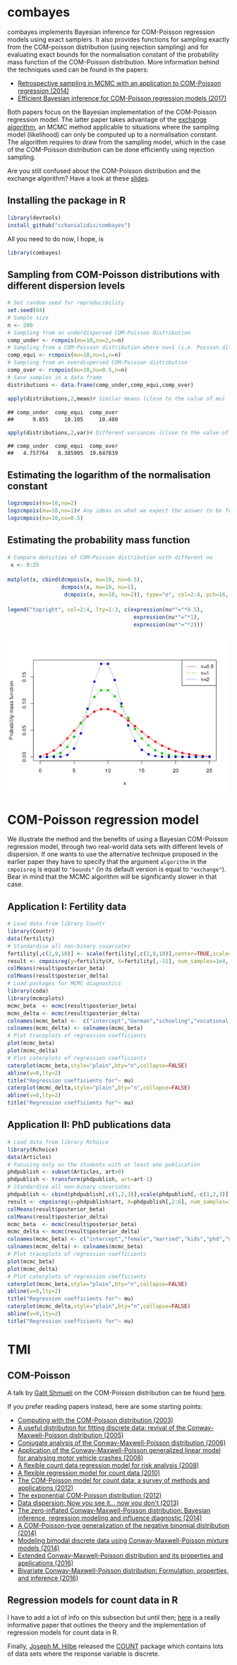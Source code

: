 

combayes
========

combayes implements Bayesian inference for COM-Poisson regression models using exact samplers. It also provides functions for sampling exactly from the COM-poisson distribution (using rejection sampling) and for evaluating exact bounds for the normalisation constant of the probability mass function of the COM-Poisson distribution. More information behind the techniques used can be found in the papers:

-   [Retrospective sampling in MCMC with an application to COM-Poisson regression (2014)](http://www.maths.gla.ac.uk/~cchanialidis/Slides_and_Papers/cmpstat.pdf)
-   [Efficient Bayesian inference for COM-Poisson regression models (2017)](https://link.springer.com/article/10.1007/s11222-017-9750-x)

Both papers focus on the Bayesian implementation of the COM-Poisson regression model. The latter paper takes advantage of the [exchange algorithm](https://dslpitt.org/uai/papers/06/p359-murray.pdf), an MCMC method applicable to situations where the sampling model (likelihood) can only be computed up to a normalisation constant. The algorithm requires to draw from the sampling model, which in the case of the COM-Poisson distribution can be done efficiently using rejection sampling.

<!-- COM-Poisson distribution -->
<!-- ------------------------ -->
<!-- The COM-Poisson distribution is a two-parameter generalisation of the Poisson distribution that allows for different levels of dispersion. The discrete random variable $Y$ is said to be COM-Poisson($\mu,\nu$) distributed if its probability mass function is -->
<!-- $$P(Y=y|\mu, \nu)=\left(\frac{\mu^y}{y!}\right)^\nu\frac{1}{Z(\mu, \nu)} \quad y=0, 1, 2, \ldots$$ -->
<!-- with  $Z(\mu, \nu)=\displaystyle \sum_{j=0}^{\infty}\left(\frac{\mu^j}{j!}\right)^\nu$ for $\mu >0$ and $\nu \ge 0$. -->
<!--  The parameter $\nu$ governs the amount of dispersion: the Poisson distribution is recovered when $\nu=1$, while overdispersion corresponds to $\nu < 1$ and underdispersion to $\nu > 1$.  The normalisation constant $Z(\mu, \nu)$ does not have a closed form (for $\nu\neq 1$) and has to be approximated, but can be lower and upper bounded. -->
<!-- The  mode of the COM-Poisson distribution is $\lfloor{\mu} \rfloor$ whereas the mean and variance of the distribution can be approximated by -->
<!-- $$\mathbb{E}[Y]\approx \mu + \frac{1}{2\nu}-\frac{1}{2}, \quad  \quad \quad  \mathbb{V}[Y]\approx \frac{\mu}{\nu}.$$ -->
<!-- Thus $\mu$ closely approximates the mean, unless $\mu$ or $\nu$ (or both) are small. -->
Are you still confused about the COM-Poisson distribution and the exchange algorithm? Have a look at these [slides](https://cchanial.shinyapps.io/intro_to_compoisson/).

Installing the package in R
---------------------------

``` r
library(devtools)
install_github("cchanialidis/combayes")
```

All you need to do now, I hope, is

``` r
library(combayes)
```

Sampling from COM-Poisson distributions with different dispersion levels
------------------------------------------------------------------------

``` r
# Set random seed for reproducibility
set.seed(84)
# Sample size
n <- 200 
# Sampling from an underdispersed COM-Poisson distribution
comp_under <- rcmpois(mu=10,nu=2,n=n)
# Sampling from a COM-Poisson distribution where nu=1 (i.e. Poisson distribution)
comp_equi <- rcmpois(mu=10,nu=1,n=n)
# Sampling from an overdispersed COM-Poisson distribution
comp_over <- rcmpois(mu=10,nu=0.5,n=n)
# Save samples in a data frame
distributions <- data.frame(comp_under,comp_equi,comp_over)
```

``` r
apply(distributions,2,mean)# Similar means (close to the value of mu)
```

    ## comp_under  comp_equi  comp_over 
    ##      9.855     10.105     10.480

``` r
apply(distributions,2,var)# Different variances (close to the value of mu/nu)
```

    ## comp_under  comp_equi  comp_over 
    ##   4.757764   8.385905  19.647839

Estimating the logarithm of the normalisation constant
------------------------------------------------------

``` r
logzcmpois(mu=10,nu=2)
logzcmpois(mu=10,nu=1)# Any ideas on what we expect the answer to be for nu=1?
logzcmpois(mu=10,nu=0.5)
```

Estimating the probability mass function
----------------------------------------

``` r
# Compare densities of COM-Poisson distribution with different nu
 x <- 0:25

matplot(x, cbind(dcmpois(x, mu=10, nu=0.5),
                 dcmpois(x, mu=10, nu=1),
                  dcmpois(x, mu=10, nu=2)), type="o", col=2:4, pch=16, ylab="Probability mass function") 

legend("topright", col=2:4, lty=1:3, c(expression(nu*"="*0.5),
                                        expression(nu*"="*1),
                                        expression(nu*"="*2)))
```

![](README_files/figure-markdown_github/unnamed-chunk-6-1.png)

COM-Poisson regression model
============================

<!-- We consider the following COM-Poisson regression model: -->
<!-- $$ -->
<!--  \begin{align*} -->
<!--  P(Y_i=y_i|\mu_i, \nu_i)&=\left(\frac{\mu_i^{y_i}}{y_{i}!}\right)^{\nu_i}\frac{1}{Z(\mu_i, \nu_i)},&&\\ -->
<!--  \log{\mu_i}&= \hspace{0.3cm} \boldsymbol{x}_i^\intercal\boldsymbol{\beta} \Rightarrow&&  \mathbb{E}[Y_i]\approx  \exp{\{\boldsymbol{x}_i^\intercal\boldsymbol{\beta}\}},\\ -->
<!--  \log{\nu_i}&= -\boldsymbol{x}_i^\intercal\boldsymbol{\delta} \Rightarrow&&  \mathbb{V}[Y_i]\approx   \exp{\{ \boldsymbol{x}_i^\intercal\boldsymbol{\beta}+\boldsymbol{x}_i^\intercal\boldsymbol{\delta}\}}, -->
<!--   \end{align*} -->
<!-- $$ -->
<!-- where $Y$ is the dependent random variable being modelled, while $\boldsymbol{\beta}$ and $\boldsymbol{\delta}$ are the regression coefficients for the centering link function and the shape link function. Larger values of $\boldsymbol{\beta}$ and $\boldsymbol{\delta}$ can be translated to higher mean and higher variance for the response variable. As previously mentioned, the approximations on the mean and variance in are accurate when  $\mu$ and $\nu$ are not small (e.g. extreme overdispersion). -->
We illustrate the method and the benefits of using a Bayesian COM-Poisson regression model, through two real-world data sets with different levels of dispersion. If one wants to use the alternative technique proposed in the earlier paper they have to specify that the argument `algorithm` in the `cmpoisreg` is equal to `"bounds"` (in its default version is equal to `"exchange"`). Bear in mind that the MCMC algorithm will be significantly slower in that case.

Application I: Fertility data
-----------------------------

``` r
# Load data from library Countr
library(Countr)
data(fertility)
# Standardise all non-binary covariates
fertility[,c(2,9,10)] <- scale(fertility[,c(2,9,10)],center=TRUE,scale=TRUE)
result <- cmpoisreg(y=fertility$Y, X=fertility[,-11], num_samples=1e4, burnin=1e3)
colMeans(result$posterior_beta)
colMeans(result$posterior_delta)
# Load packages for MCMC diagnostics
library(coda)
library(mcmcplots)
mcmc_beta  <- mcmc(result$posterior_beta)
mcmc_delta <- mcmc(result$posterior_delta)
colnames(mcmc_beta) <-  c("intercept","German","schooling","vocational education","University","Catholic","Protestant","Muslim","rural","age","age at marriage")
colnames(mcmc_delta) <- colnames(mcmc_beta)
# Plot traceplots of regression coefficients
plot(mcmc_beta)
plot(mcmc_delta)
# Plot caterplots of regression coefficients
caterplot(mcmc_beta,style="plain",bty="n",collapse=FALSE)
abline(v=0,lty=2)
title("Regression coefficients for"~ mu)
caterplot(mcmc_delta,style="plain",bty="n",collapse=FALSE)
abline(v=0,lty=2)
title("Regression coefficients for"~ nu)
```

Application II: PhD publications data
-------------------------------------

``` r
# Load data from library Rchoice
library(Rchoice)
data(Articles)
# Focusing only on the students with at least one publication
phdpublish <- subset(Articles, art>0)
phdpublish <- transform(phdpublish, art=art-1)
# Standardise all non-binary covariates
phdpublish <- cbind(phdpublish[,c(1,2,3)],scale(phdpublish[,-c(1,2,3)],center=TRUE,scale=TRUE))
result <- cmpoisreg(y=phdpublish$art, X=phdpublish[,2:6], num_samples=1e4, burnin=1e3,prior_var_beta=diag(6),prior_var_delta=diag(6))
colMeans(result$posterior_beta)
colMeans(result$posterior_delta)
mcmc_beta  <- mcmc(result$posterior_beta)
mcmc_delta <- mcmc(result$posterior_delta)
colnames(mcmc_beta) <- c("intercept","female","married","kids","phd","mentor")
colnames(mcmc_delta) <- colnames(mcmc_beta)
# Plot traceplots of regression coefficients
plot(mcmc_beta)
plot(mcmc_delta)
# Plot caterplots of regression coefficients
caterplot(mcmc_beta,style="plain",bty="n",collapse=FALSE)
abline(v=0,lty=2)
title("Regression coefficients for"~ mu)
caterplot(mcmc_delta,style="plain",bty="n",collapse=FALSE)
abline(v=0,lty=2)
title("Regression coefficients for"~ nu)
```

TMI
===

COM-Poisson
-----------

A talk by [Galit Shmueli](http://www.galitshmueli.com/) on the COM-Poisson distribution can be found [here](http://videolectures.net/solomon_shmueli_count_data/?q=com-poisson).

If you prefer reading papers instead, here are some starting points:

-   [Computing with the COM-Poisson distribution (2003)](http://www.stat.cmu.edu/tr/tr776/tr776.pdf)
-   [A useful distribution for fitting discrete data: revival of the Conway-Maxwell-Poisson distribution (2005)](https://pdfs.semanticscholar.org/87b8/5cfea2b894966a3600eb8495b840c3c1b2de.pdf)
-   [Conjugate analysis of the Conway-Maxwell-Poisson distribution (2006)](http://projecteuclid.org/download/pdf_1/euclid.ba/1340371067)
-   [Application of the Conway-Maxwell-Poisson generalized linear model for analysing motor vehicle crashes (2008)](http://www.sciencedirect.com/science/article/pii/S0001457507002163)
-   [A flexible count data regression model for risk analysis (2008)](http://onlinelibrary.wiley.com/doi/10.1111/j.1539-6924.2008.01014.x/full)
-   [A flexible regression model for count data (2010)](https://arxiv.org/abs/1011.2077)
-   [The COM-Poisson model for count data: a survey of methods and applications (2012)](http://faculty.georgetown.edu/kfs7/MY%20PUBLICATIONS/COMPoissonModelForCountDataWithDiscussion.pdf)
-   [The exponential COM-Poisson distribution (2012)](https://link.springer.com/article/10.1007/s00362-011-0370-9)
-   [Data dispersion: Now you see it... now you don't (2013)](http://www.tandfonline.com/doi/abs/10.1080/03610926.2011.621575)
-   [The zero-inflated Conway-Maxwell-Poisson distribution: Bayesian inference, regression modeling and influence diagnostic (2014)](http://www.sciencedirect.com/science/article/pii/S1572312714000148)
-   [A COM-Poisson-type generalization of the negative binomial distribution (2014)](http://www.tandfonline.com/doi/abs/10.1080/03610926.2014.917184?journalCode=lsta20)
-   [Modeling bimodal discrete data using Conway-Maxwell-Poisson mixture models (2014)](http://www.tandfonline.com/doi/full/10.1080/07350015.2014.949343?src=recsys)
-   [Extended Conway-Maxwell-Poisson distribution and its properties and applications (2016)](https://jsdajournal.springeropen.com/articles/10.1186/s40488-016-0044-1)
-   [Bivariate Conway-Maxwell-Poisson distribution: Formulation, properties, and inference (2016)](http://www.sciencedirect.com/science/article/pii/S0047259X16300215)

Regression models for count data in R
-------------------------------------

I have to add a lot of info on this subsection but until then; [here](http://ftp.uni-bayreuth.de/math/statlib/R/CRAN/doc/vignettes/pscl/countreg.pdf) is a really informative paper that outlines the theory and the implementation of regression models for count data in R.

Finally, [Joseph M. Hilbe](https://en.wikipedia.org/wiki/Joseph_Hilbe) released the [COUNT](https://cran.r-project.org/web/packages/COUNT/index.html) package which contains lots of data sets where the response variable is discrete.
